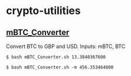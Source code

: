 # crypto-utilities


## [mBTC_Converter](mBTC_Converter.sh)
Convert BTC to GBP and USD.
Inputs: mBTC, BTC
```
$ bash mBTC_Converter.sh 13.3840367600

$ bash mBTC_Converter.sh -m 456.353464000
```
